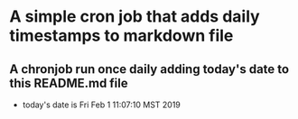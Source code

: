 A simple cron job that adds daily timestamps to markdown file
============================================================
## A chronjob run once daily adding today's date to this README.md file
* today's date is Fri Feb  1 11:07:10 MST 2019
